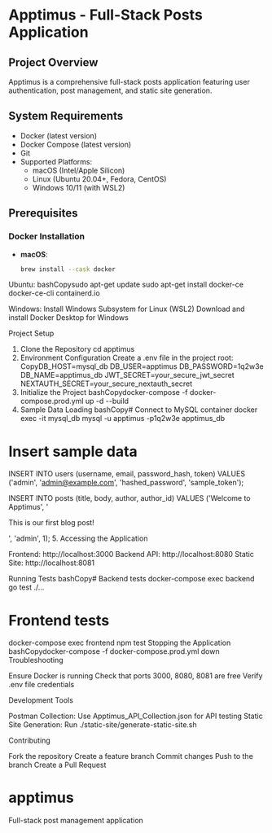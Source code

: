 
# Apptimus - Full-Stack Posts Application

## Project Overview
Apptimus is a comprehensive full-stack posts application featuring user authentication, post management, and static site generation.

## System Requirements
- Docker (latest version)
- Docker Compose (latest version)
- Git
- Supported Platforms:
  - macOS (Intel/Apple Silicon)
  - Linux (Ubuntu 20.04+, Fedora, CentOS)
  - Windows 10/11 (with WSL2)

## Prerequisites

### Docker Installation
- **macOS**: 
  ```bash
  brew install --cask docker


Ubuntu:
bashCopysudo apt-get update
sudo apt-get install docker-ce docker-ce-cli containerd.io

Windows:
Install Windows Subsystem for Linux (WSL2)
Download and install Docker Desktop for Windows

Project Setup
1. Clone the Repository
cd apptimus
2. Environment Configuration
Create a .env file in the project root:
CopyDB_HOST=mysql_db
DB_USER=apptimus
DB_PASSWORD=1q2w3e
DB_NAME=apptimus_db
JWT_SECRET=your_secure_jwt_secret
NEXTAUTH_SECRET=your_secure_nextauth_secret
3. Initialize the Project
bashCopydocker-compose -f docker-compose.prod.yml up -d --build
4. Sample Data Loading
bashCopy# Connect to MySQL container
docker exec -it mysql_db mysql -u apptimus -p1q2w3e apptimus_db

# Insert sample data
INSERT INTO users (username, email, password_hash, token) VALUES 
('admin', 'admin@example.com', 'hashed_password', 'sample_token');

INSERT INTO posts (title, body, author, author_id) VALUES 
('Welcome to Apptimus', '<p>This is our first blog post!</p>', 'admin', 1);
5. Accessing the Application

Frontend: http://localhost:3000
Backend API: http://localhost:8080
Static Site: http://localhost:8081

Running Tests
bashCopy# Backend tests
docker-compose exec backend go test ./...

# Frontend tests
docker-compose exec frontend npm test
Stopping the Application
bashCopydocker-compose -f docker-compose.prod.yml down
Troubleshooting

Ensure Docker is running
Check that ports 3000, 8080, 8081 are free
Verify .env file credentials

Development Tools

Postman Collection: Use Apptimus_API_Collection.json for API testing
Static Site Generation: Run ./static-site/generate-static-site.sh

Contributing

Fork the repository
Create a feature branch
Commit changes
Push to the branch
Create a Pull Request

# apptimus
Full-stack post management application

